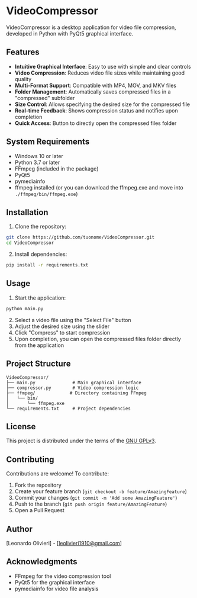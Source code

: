 # VideoCompressor

VideoCompressor is a desktop application for video file compression, developed in Python with PyQt5 graphical interface.

## Features

- **Intuitive Graphical Interface**: Easy to use with simple and clear controls
- **Video Compression**: Reduces video file sizes while maintaining good quality
- **Multi-Format Support**: Compatible with MP4, MOV, and MKV files
- **Folder Management**: Automatically saves compressed files in a "compressed" subfolder
- **Size Control**: Allows specifying the desired size for the compressed file
- **Real-time Feedback**: Shows compression status and notifies upon completion
- **Quick Access**: Button to directly open the compressed files folder

## System Requirements

- Windows 10 or later
- Python 3.7 or later
- FFmpeg (included in the package)
- PyQt5
- pymediainfo
- ffmpeg installed (or you can download the ffmpeg.exe and move into ``./ffmpeg/bin/ffmpeg.exe``)

## Installation

1. Clone the repository:

```bash
git clone https://github.com/tuonome/VideoCompressor.git
cd VideoCompressor
```

2. Install dependencies:

```bash
pip install -r requirements.txt
```

## Usage

1. Start the application:

```bash
python main.py
```

2. Select a video file using the "Select File" button
3. Adjust the desired size using the slider
4. Click "Compress" to start compression
5. Upon completion, you can open the compressed files folder directly from the application

## Project Structure

```
VideoCompressor/
├── main.py              # Main graphical interface
├── compressor.py        # Video compression logic
├── ffmpeg/             # Directory containing FFmpeg
│   └── bin/
│       └── ffmpeg.exe
└── requirements.txt     # Project dependencies
```

## License

This project is distributed under the terms of the [GNU GPLv3](LICENSE).

## Contributing

Contributions are welcome! To contribute:

1. Fork the repository
2. Create your feature branch (`git checkout -b feature/AmazingFeature`)
3. Commit your changes (`git commit -m 'Add some AmazingFeature'`)
4. Push to the branch (`git push origin feature/AmazingFeature`)
5. Open a Pull Request

## Author

[Leonardo Olivieri] - [leolivieri1910@gmail.com]

## Acknowledgments

- FFmpeg for the video compression tool
- PyQt5 for the graphical interface
- pymediainfo for video file analysis

